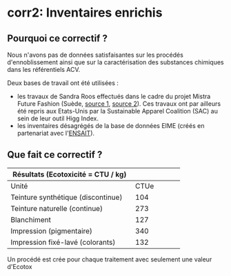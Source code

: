# corr2: Inventaires enrichis

## Pourquoi ce correctif ?

Nous n'avons pas de données satisfaisantes sur les procédés d'ennoblissement ainsi que sur la caractérisation des substances chimiques dans les référentiels ACV.

Deux bases de travail ont été utilisées  :

* les travaux de Sandra Roos effectués dans le cadre du projet Mistra Future Fashion (Suède, [source 1](https://link.springer.com/article/10.1007/s11367-018-1537-6), [source 2](https://research.chalmers.se/publication/246361)). Ces travaux ont par ailleurs été repris aux Etats-Unis par la Sustainable Apparel Coalition (SAC) au sein de leur outil Higg Index.
* les inventaires désagrégés de la base de données EIME (créés en partenariat avec l'[ENSAIT](https://www.ensait.fr/en/home/)).

## Que fait ce correctif ?

<table><thead><tr><th width="273">Résultats (Ecotoxicité = CTU / kg)</th><th width="96"></th></tr></thead><tbody><tr><td>Unité</td><td>CTUe</td></tr><tr><td>Teinture synthétique (discontinue)</td><td>104</td></tr><tr><td>Teinture naturelle (continue)</td><td>273</td></tr><tr><td>Blanchiment</td><td>127</td></tr><tr><td>Impression (pigmentaire)</td><td>340</td></tr><tr><td>Impression fixé-lavé (colorants)</td><td>132</td></tr></tbody></table>

Un procédé est crée pour chaque traitement avec seulement une valeur d'Ecotox

